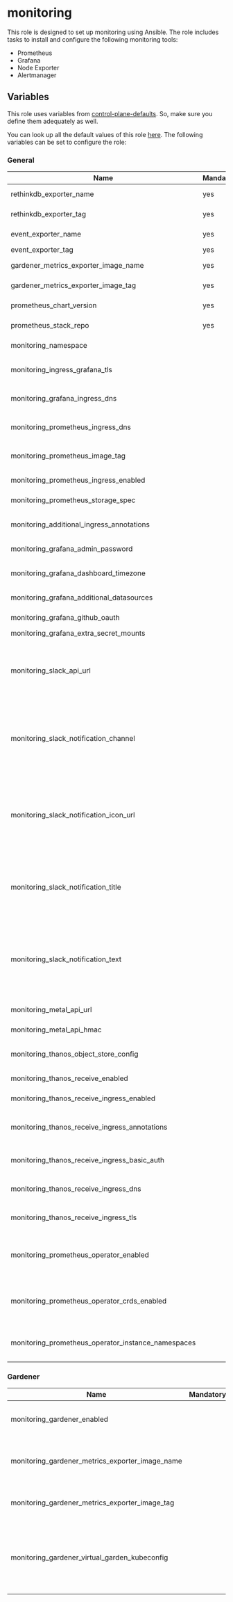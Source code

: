 # monitoring

This role is designed to set up monitoring using Ansible.
The role includes tasks to install and configure the following monitoring tools:

- Prometheus
- Grafana
- Node Exporter
- Alertmanager

## Variables

This role uses variables from [control-plane-defaults](/control-plane). So, make sure you define them adequately as
well.

You can look up all the default values of this role [here](defaults/main/main.yaml).
The following variables can be set to configure the role:

### General

| Name                                               | Mandatory | Description                                                                                                                                                                                                                     |
| -------------------------------------------------- | --------- | ------------------------------------------------------------------------------------------------------------------------------------------------------------------------------------------------------------------------------- |
| rethinkdb_exporter_name                            | yes       | rethinkdb exporter image name                                                                                                                                                                                                   |
| rethinkdb_exporter_tag                             | yes       | rethinkdb exporter image tag                                                                                                                                                                                                    |
| event_exporter_name                                | yes       | event exporter image name                                                                                                                                                                                                       |
| event_exporter_tag                                 | yes       | event exporter image tag                                                                                                                                                                                                        |
| gardener_metrics_exporter_image_name               | yes       | gardener metrics exporter image name                                                                                                                                                                                            |
| gardener_metrics_exporter_image_tag                | yes       | gardener metrics exporter image tag                                                                                                                                                                                             |
| prometheus_chart_version                           | yes       | version of the prometheus stack chart                                                                                                                                                                                           |
| prometheus_stack_repo                              | yes       | chart of the prometheus stack                                                                                                                                                                                                   |
| monitoring_namespace                               |           | Name of the monitoring namespace                                                                                                                                                                                                |
| monitoring_ingress_grafana_tls                     |           | If enabled, exposes Grafana through HTTPS on the ingress                                                                                                                                                                        |
| monitoring_grafana_ingress_dns                     |           | The dns name used for exposing Grafana via ingress                                                                                                                                                                              |
| monitoring_prometheus_ingress_dns                  |           | If enabled, exposes Prometheus through HTTPS on the ingress                                                                                                                                                                     |
| monitoring_prometheus_image_tag                    |           | Prometheus container image tag, defaults to chart's default                                                                                                                                                                     |
| monitoring_prometheus_ingress_enabled              |           | Enables ingress for prometheus                                                                                                                                                                                                  |
| monitoring_prometheus_storage_spec                 |           | Prometheus storage spec, see [Storage Configuration](https://github.com/prometheus-operator/prometheus-operator/blob/main/Documentation/user-guides/storage.md)                                                                 |
| monitoring_additional_ingress_annotations          |           | Annotations that will be attached to the ingress resource                                                                                                                                                                       |
| monitoring_grafana_admin_password                  |           | Sets the admin password for Grafana                                                                                                                                                                                             |
| monitoring_grafana_dashboard_timezone              |           | Sets the default's dashboard timezone for Grafana                                                                                                                                                                               |
| monitoring_grafana_additional_datasources          |           | Configures additional datasources for Grafana                                                                                                                                                                                   |
| monitoring_grafana_github_oauth                    |           | [Configure GitHub OAuth2 authentication](https://grafana.com/docs/grafana/latest/setup-grafana/configure-security/configure-authentication/github/)                                                                             |
| monitoring_grafana_extra_secret_mounts             |           | Extra secret mounts                                                                                                                                                                                                             |
| monitoring_slack_api_url                           |           | The URL for the Slack API, required to send alerts. This must be a valid and accessible Slack webhook URL specific to the channel where alerts will be sent.                                                                    |
| monitoring_slack_notification_channel              |           | The name or ID of the Slack channel where the alerts will be posted. This must correspond to an existing Slack channel within the workspace defined by the `monitoring_slack_api_url`.                                          |
| monitoring_slack_notification_icon_url             |           | The URL of an image that will be used as the icon for notifications in Slack. This is optional, and if not provided, the default icon will be used. The URL must be accessible by Slack and should point to a valid image file. |
| monitoring_slack_notification_title                |           | The title of the Slack notification. This will be used as the headline or subject of the alert and can be a static text or include dynamic content based on the alert data.                                                     |
| monitoring_slack_notification_text                 |           | The main text body of the Slack notification. This should include the detailed information about the alert and can support Slack's formatting and templating for more structured and readable notifications.                    |
| monitoring_metal_api_url                           |           | The URL where to reach metal-api                                                                                                                                                                                                |
| monitoring_metal_api_hmac                          |           | The hmac to authenticate against metal-api                                                                                                                                                                                      |
| monitoring_thanos_object_store_config              |           | Object storage used by Thanos, see [Official Documentation](https://thanos.io/tip/thanos/storage.md/#supported-clients)                                                                                                         |
| monitoring_thanos_receive_enabled                  |           | Enable Thanos Receive component                                                                                                                                                                                                 |
| monitoring_thanos_receive_ingress_enabled          |           | Enable Ingress for Thanos Receive                                                                                                                                                                                               |
| monitoring_thanos_receive_ingress_annotations      |           | Annotations that will be attached to the ingress resource for the Thanos Receive component                                                                                                                                      |
| monitoring_thanos_receive_ingress_basic_auth       |           | Set basic authentication on the Ingress for Thanos Receive                                                                                                                                                                      |
| monitoring_thanos_receive_ingress_dns              |           | The DNS name used for exposing Thanos Receive via Ingress                                                                                                                                                                       |
| monitoring_thanos_receive_ingress_tls              |           | If enabled, exposes Thanos Receive through HTTPS on the Ingress                                                                                                                                                                 |
| monitoring_prometheus_operator_enabled             |           | If disabled, prevents deploying the Prometheus Operator. Consider disabling when using Gardener.                                                                                                                                |
| monitoring_prometheus_operator_crds_enabled        |           | If disabled, prevents deploying CRDs for the Prometheus Operator. Consider disabling when using Gardener.                                                                                                                       |
| monitoring_prometheus_operator_instance_namespaces |           | Restricts the namespaces of instances and configs for Prometheus, Thanos and Alertmanager.                                                                                                                                      |

### Gardener

| Name                                            | Mandatory | Description                                                 |
| ----------------------------------------------- | --------- | ----------------------------------------------------------- |
| monitoring_gardener_enabled                     |           | Enables monitoring for Gardener                             |
| monitoring_gardener_metrics_exporter_image_name |           | gardener-metrics-exporter image name                        |
| monitoring_gardener_metrics_exporter_image_tag  |           | gardener-metrics-exporter image tag                         |
| monitoring_gardener_virtual_garden_kubeconfig   |           | The kubeconfig for the kube-apiserver of the virtual garden |
